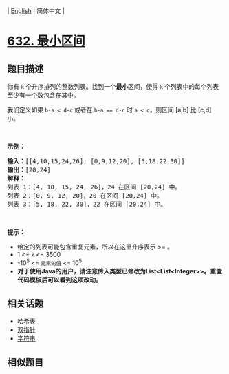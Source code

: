 
| [English](README_EN.md) | 简体中文 |

# [632. 最小区间](https://leetcode-cn.com/problems/smallest-range-covering-elements-from-k-lists/)

## 题目描述

<p>你有&nbsp;<code>k</code>&nbsp;个升序排列的整数列表。找到一个<strong>最小</strong>区间，使得&nbsp;<code>k</code>&nbsp;个列表中的每个列表至少有一个数包含在其中。</p>

<p>我们定义如果&nbsp;<code>b-a &lt; d-c</code>&nbsp;或者在&nbsp;<code>b-a == d-c</code>&nbsp;时&nbsp;<code>a &lt; c</code>，则区间 [a,b] 比 [c,d] 小。</p>

<p>&nbsp;</p>

<p><strong>示例：</strong></p>

<pre><strong>输入：</strong>[[4,10,15,24,26], [0,9,12,20], [5,18,22,30]]
<strong>输出：</strong>[20,24]
<strong>解释：</strong> 
列表 1：[4, 10, 15, 24, 26]，24 在区间 [20,24] 中。
列表 2：[0, 9, 12, 20]，20 在区间 [20,24] 中。
列表 3：[5, 18, 22, 30]，22 在区间 [20,24] 中。
</pre>

<p>&nbsp;</p>

<p><strong>提示：</strong></p>

<ul>
	<li>给定的列表可能包含重复元素，所以在这里升序表示 &gt;= 。</li>
	<li>1 &lt;= <code>k</code> &lt;= 3500</li>
	<li>-10<sup>5</sup> &lt;= <code>元素的值</code>&nbsp;&lt;= 10<sup>5</sup></li>
	<li><strong>对于使用Java的用户，请注意传入类型已修改为List&lt;List&lt;Integer&gt;&gt;。重置代码模板后可以看到这项改动。</strong></li>
</ul>


## 相关话题

- [哈希表](https://leetcode-cn.com/tag/hash-table)
- [双指针](https://leetcode-cn.com/tag/two-pointers)
- [字符串](https://leetcode-cn.com/tag/string)

## 相似题目


